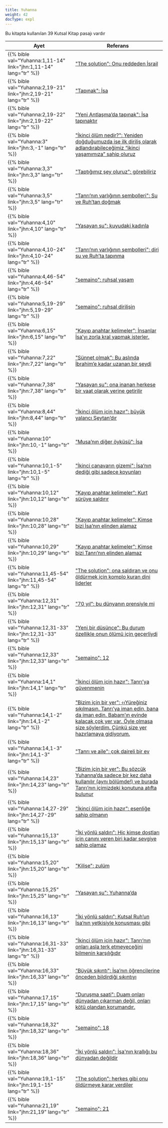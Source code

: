 ```yaml
---
title: Yuhanna
weight: 42
docType: expl
---
```


Bu kitapta kullanılan 39 Kutsal Kitap pasajı vardır

| Ayet | Referans |
|-------|-----------|
| {{% bible val="Yuhanna:1,11-14" link="jhn:1,11-14" lang="tr" %}} | ["The solution": Onu reddeden İsrail](../exampleSite/content/expl/../expl/bible/daniel/the-son-of-man-and-the-remnant#e03e) |
| {{% bible val="Yuhanna:2,19-21" link="jhn:2,19-21" lang="tr" %}} | ["Tapınak": İsa](../exampleSite/content/expl/../appl/content/witnesses/the-force-that-changes-the-world#381b) |
| {{% bible val="Yuhanna:2,19-22" link="jhn:2,19-22" lang="tr" %}} | ["Yeni Antlaşma’da tapınak": İsa tapınaktır](../exampleSite/content/expl/../expl/bible/creation/the-temple-and-the-presence-of-god#1ad7) |
| {{% bible val="Yuhanna:3" link="jhn:3,-1" lang="tr" %}} | ["İkinci ölüm nedir?": Yeniden doğduğumuzda ise ilk diriliş olarak adlandırabileceğimiz “ikinci yaşamımıza” sahip oluruz](../exampleSite/content/expl/../expl/content/1000y/the-thousand-year-kingdom#0495) |
| {{% bible val="Yuhanna:3,3" link="jhn:3,3" lang="tr" %}} | ["Taptığımız şey oluruz": görebiliriz](../exampleSite/content/expl/../appl/topics/power/worship#a481) |
| {{% bible val="Yuhanna:3,5" link="jhn:3,5" lang="tr" %}} | ["Tanrı’nın varlığının sembolleri": Su ve Ruh’tan doğmak](../exampleSite/content/expl/../expl/content/paradise/the-new-jerusalem#4997) |
| {{% bible val="Yuhanna:4,10" link="jhn:4,10" lang="tr" %}} | ["Yaşayan su": kuyudaki kadınla](../exampleSite/content/expl/../expl/content/paradise/the-new-jerusalem#34a7) |
| {{% bible val="Yuhanna:4,10-24" link="jhn:4,10-24" lang="tr" %}} | ["Tanrı’nın varlığının sembolleri": diri su ve Ruh’ta tapınma](../exampleSite/content/expl/../expl/content/paradise/the-new-jerusalem#4997) |
| {{% bible val="Yuhanna:4,46-54" link="jhn:4,46-54" lang="tr" %}} | ["semaino": ruhsal yaşam](../exampleSite/content/expl/../expl/background/literature/literally-or-symbolic#a772) |
| {{% bible val="Yuhanna:5,19-29" link="jhn:5,19-29" lang="tr" %}} | ["semaino": ruhsal dirilişin](../exampleSite/content/expl/../expl/background/literature/literally-or-symbolic#a772) |
| {{% bible val="Yuhanna:6,15" link="jhn:6,15" lang="tr" %}} | ["Kayıp anahtar kelimeler": İnsanlar İsa’yı zorla kral yapmak isterler.](../exampleSite/content/expl/../expl/topics/others/the-rapture#470b) |
| {{% bible val="Yuhanna:7,22" link="jhn:7,22" lang="tr" %}} | ["Sünnet olmak": Bu aslında İbrahim’e kadar uzanan bir şeydi](../exampleSite/content/expl/../expl/background/israel/the-church-is-part-of-israel#ac71) |
| {{% bible val="Yuhanna:7,38" link="jhn:7,38" lang="tr" %}} | ["Yaşayan su": ona inanan herkese bir vaat olarak yerine getirilir](../exampleSite/content/expl/../expl/content/paradise/the-new-jerusalem#34a7) |
| {{% bible val="Yuhanna:8,44" link="jhn:8,44" lang="tr" %}} | ["İkinci ölüm için hazır": büyük yalancı Şeytan’dır](../exampleSite/content/expl/../expl/content/paradise/the-new-jerusalem#d33d) |
| {{% bible val="Yuhanna:10" link="jhn:10,-1" lang="tr" %}} | ["Musa’nın diğer öyküsü": İsa](../exampleSite/content/expl/../expl/bible/exodus/the-birth-of-moses#3d63) |
| {{% bible val="Yuhanna:10,1-5" link="jhn:10,1-5" lang="tr" %}} | ["İkinci canavarın gizemi": İsa’nın dediği gibi sadece koyunları](../exampleSite/content/expl/../expl/content/beasts/the-nature-of-the-beast-in-the-book-of-revelation#9960) |
| {{% bible val="Yuhanna:10,12" link="jhn:10,12" lang="tr" %}} | ["Kayıp anahtar kelimeler": Kurt sürüye saldırır](../exampleSite/content/expl/../expl/topics/others/the-rapture#470b) |
| {{% bible val="Yuhanna:10,28" link="jhn:10,28" lang="tr" %}} | ["Kayıp anahtar kelimeler": Kimse bizi İsa’nın elinden alamaz](../exampleSite/content/expl/../expl/topics/others/the-rapture#470b) |
| {{% bible val="Yuhanna:10,29" link="jhn:10,29" lang="tr" %}} | ["Kayıp anahtar kelimeler": Kimse bizi Tanrı’nın elinden alamaz](../exampleSite/content/expl/../expl/topics/others/the-rapture#470b) |
| {{% bible val="Yuhanna:11,45-54" link="jhn:11,45-54" lang="tr" %}} | ["The solution": ona saldıran ve onu öldürmek için komplo kuran dini liderler](../exampleSite/content/expl/../expl/bible/daniel/the-son-of-man-and-the-remnant#e03e) |
| {{% bible val="Yuhanna:12,31" link="jhn:12,31" lang="tr" %}} | ["70 yıl": bu dünyanın prensiyle mi](../exampleSite/content/expl/../expl/bible/daniel/the-70-year-weeks#66c9) |
| {{% bible val="Yuhanna:12,31-33" link="jhn:12,31-33" lang="tr" %}} | ["Yeni bir düşünce": Bu durum özellikle onun ölümü için geçerliydi](../exampleSite/content/expl/../expl/background/israel/jesus-and-the-covenant#177b) |
| {{% bible val="Yuhanna:12,33" link="jhn:12,33" lang="tr" %}} | ["semaino": 12](../exampleSite/content/expl/../expl/background/literature/literally-or-symbolic#a772) |
| {{% bible val="Yuhanna:14,1" link="jhn:14,1" lang="tr" %}} | ["İkinci ölüm için hazır": Tanrı’ya güvenmenin](../exampleSite/content/expl/../expl/content/paradise/the-new-jerusalem#d33d) |
| {{% bible val="Yuhanna:14,1-2" link="jhn:14,1-2" lang="tr" %}} | ["Bizim için bir yer": ‹‹Yüreğiniz sıkılmasın. Tanrı’ya iman edin, bana da iman edin. Babam’ın evinde kalacak çok yer var. Öyle olmasa size söylerdim. Çünkü size yer hazırlamaya gidiyorum.](../exampleSite/content/expl/../expl/topics/others/the-rapture#3ebd) |
| {{% bible val="Yuhanna:14,1-3" link="jhn:14,1-3" lang="tr" %}} | ["Tanrı ve aile": çok daireli bir ev](../exampleSite/content/expl/../expl/background/israel/the-role-of-family-in-the-bible#7049) |
| {{% bible val="Yuhanna:14,23" link="jhn:14,23" lang="tr" %}} | ["Bizim için bir yer": Bu sözcük Yuhanna’da sadece bir kez daha kullanılır (aynı bölümde!) ve burada Tanrı’nın içimizdeki konutuna atıfta bulunur](../exampleSite/content/expl/../expl/topics/others/the-rapture#3ebd) |
| {{% bible val="Yuhanna:14,27-29" link="jhn:14,27-29" lang="tr" %}} | ["İkinci ölüm için hazır": esenliğe sahip olmanın](../exampleSite/content/expl/../expl/content/paradise/the-new-jerusalem#d33d) |
| {{% bible val="Yuhanna:15,13" link="jhn:15,13" lang="tr" %}} | ["İki yönlü saldırı": Hiç kimse dostları için canını veren biri kadar sevgiye sahip olamaz](../exampleSite/content/expl/../expl/content/beasts/the-nature-of-the-beast-in-the-book-of-revelation#6999) |
| {{% bible val="Yuhanna:15,20" link="jhn:15,20" lang="tr" %}} | ["Kilise": zulüm](../exampleSite/content/expl/../appl/background/overview/the-day-of-the-lord#a565) |
| {{% bible val="Yuhanna:15,25" link="jhn:15,25" lang="tr" %}} | ["Yaşayan su": Yuhanna’da](../exampleSite/content/expl/../expl/content/paradise/the-new-jerusalem#34a7) |
| {{% bible val="Yuhanna:16,13" link="jhn:16,13" lang="tr" %}} | ["İki yönlü saldırı": Kutsal Ruh’un İsa’nın yetkisiyle konuşması gibi](../exampleSite/content/expl/../expl/content/beasts/the-nature-of-the-beast-in-the-book-of-revelation#6999) |
| {{% bible val="Yuhanna:16,31-33" link="jhn:16,31-33" lang="tr" %}} | ["İkinci ölüm için hazır": Tanrı’nın onları asla terk etmeyeceğini bilmenin karşılığıdır](../exampleSite/content/expl/../expl/content/paradise/the-new-jerusalem#d33d) |
| {{% bible val="Yuhanna:16,33" link="jhn:16,33" lang="tr" %}} | ["Büyük sıkıntı": İsa’nın öğrencilerine önceden bildirdiği sıkıntıyı](../exampleSite/content/expl/../expl/content/army/the-end-time-and-the-great-tribulation#ef13) |
| {{% bible val="Yuhanna:17,15" link="jhn:17,15" lang="tr" %}} | ["Duruşma saati": Duam onları dünyadan çıkarman değil, onları kötü olandan korumandır.](../exampleSite/content/expl/../expl/content/letters/the-letter-to-the-church-in-philadelphia#ea48) |
| {{% bible val="Yuhanna:18,32" link="jhn:18,32" lang="tr" %}} | ["semaino": 18](../exampleSite/content/expl/../expl/background/literature/literally-or-symbolic#a772) |
| {{% bible val="Yuhanna:18,36" link="jhn:18,36" lang="tr" %}} | ["İki yönlü saldırı": İsa'nın krallığı bu dünyadan değildir](../exampleSite/content/expl/../expl/content/beasts/the-nature-of-the-beast-in-the-book-of-revelation#6999) |
| {{% bible val="Yuhanna:19,1-15" link="jhn:19,1-15" lang="tr" %}} | ["The solution": herkes gibi onu öldürmeye karar verdiler](../exampleSite/content/expl/../expl/bible/daniel/the-son-of-man-and-the-remnant#e03e) |
| {{% bible val="Yuhanna:21,19" link="jhn:21,19" lang="tr" %}} | ["semaino": 21](../exampleSite/content/expl/../expl/background/literature/literally-or-symbolic#a772) |
